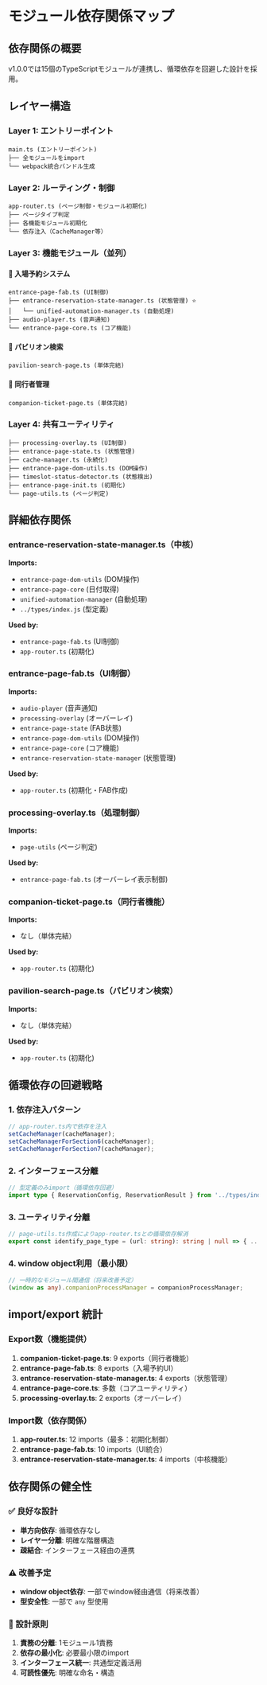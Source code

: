 # モジュール依存関係マップ

## 依存関係の概要
v1.0.0では15個のTypeScriptモジュールが連携し、循環依存を回避した設計を採用。

## レイヤー構造

### Layer 1: エントリーポイント
```
main.ts (エントリーポイント)
├── 全モジュールをimport
└── webpack統合バンドル生成
```

### Layer 2: ルーティング・制御
```
app-router.ts (ページ制御・モジュール初期化)
├── ページタイプ判定
├── 各機能モジュール初期化
└── 依存注入（CacheManager等）
```

### Layer 3: 機能モジュール（並列）

#### 🎫 入場予約システム
```
entrance-page-fab.ts (UI制御)
├── entrance-reservation-state-manager.ts (状態管理) ⭐️
│   └── unified-automation-manager.ts (自動処理)
├── audio-player.ts (音声通知)
└── entrance-page-core.ts (コア機能)
```

#### 🏢 パビリオン検索
```
pavilion-search-page.ts (単体完結)
```

#### 👥 同行者管理
```
companion-ticket-page.ts (単体完結)
```

### Layer 4: 共有ユーティリティ
```
├── processing-overlay.ts (UI制御)
├── entrance-page-state.ts (状態管理)
├── cache-manager.ts (永続化)
├── entrance-page-dom-utils.ts (DOM操作)
├── timeslot-status-detector.ts (状態検出)
├── entrance-page-init.ts (初期化)
└── page-utils.ts (ページ判定)
```

## 詳細依存関係

### entrance-reservation-state-manager.ts（中核）
**Imports:**
- `entrance-page-dom-utils` (DOM操作)
- `entrance-page-core` (日付取得)
- `unified-automation-manager` (自動処理)
- `../types/index.js` (型定義)

**Used by:**
- `entrance-page-fab.ts` (UI制御)
- `app-router.ts` (初期化)

### entrance-page-fab.ts（UI制御）
**Imports:**
- `audio-player` (音声通知)
- `processing-overlay` (オーバーレイ)
- `entrance-page-state` (FAB状態)
- `entrance-page-dom-utils` (DOM操作)
- `entrance-page-core` (コア機能)
- `entrance-reservation-state-manager` (状態管理)

**Used by:**
- `app-router.ts` (初期化・FAB作成)

### processing-overlay.ts（処理制御）
**Imports:**
- `page-utils` (ページ判定)

**Used by:**
- `entrance-page-fab.ts` (オーバーレイ表示制御)

### companion-ticket-page.ts（同行者機能）
**Imports:**
- なし（単体完結）

**Used by:**
- `app-router.ts` (初期化)

### pavilion-search-page.ts（パビリオン検索）
**Imports:**
- なし（単体完結）

**Used by:**
- `app-router.ts` (初期化)

## 循環依存の回避戦略

### 1. 依存注入パターン
```typescript
// app-router.ts内で依存を注入
setCacheManager(cacheManager);
setCacheManagerForSection6(cacheManager);
setCacheManagerForSection7(cacheManager);
```

### 2. インターフェース分離
```typescript
// 型定義のみimport（循環依存回避）
import type { ReservationConfig, ReservationResult } from '../types/index.js';
```

### 3. ユーティリティ分離
```typescript
// page-utils.ts作成によりapp-router.tsとの循環依存解消
export const identify_page_type = (url: string): string | null => { ... }
```

### 4. window object利用（最小限）
```typescript
// 一時的なモジュール間通信（将来改善予定）
(window as any).companionProcessManager = companionProcessManager;
```

## import/export 統計

### Export数（機能提供）
1. **companion-ticket-page.ts**: 9 exports（同行者機能）
2. **entrance-page-fab.ts**: 8 exports（入場予約UI）
3. **entrance-reservation-state-manager.ts**: 4 exports（状態管理）
4. **entrance-page-core.ts**: 多数（コアユーティリティ）
5. **processing-overlay.ts**: 2 exports（オーバーレイ）

### Import数（依存関係）
1. **app-router.ts**: 12 imports（最多：初期化制御）
2. **entrance-page-fab.ts**: 10 imports（UI統合）
3. **entrance-reservation-state-manager.ts**: 4 imports（中核機能）

## 依存関係の健全性

### ✅ 良好な設計
- **単方向依存**: 循環依存なし
- **レイヤー分離**: 明確な階層構造
- **疎結合**: インターフェース経由の連携

### ⚠️ 改善予定
- **window object依存**: 一部でwindow経由通信（将来改善）
- **型安全性**: 一部で `any` 型使用

### 🎯 設計原則
1. **責務の分離**: 1モジュール1責務
2. **依存の最小化**: 必要最小限のimport
3. **インターフェース統一**: 共通型定義活用
4. **可読性優先**: 明確な命名・構造